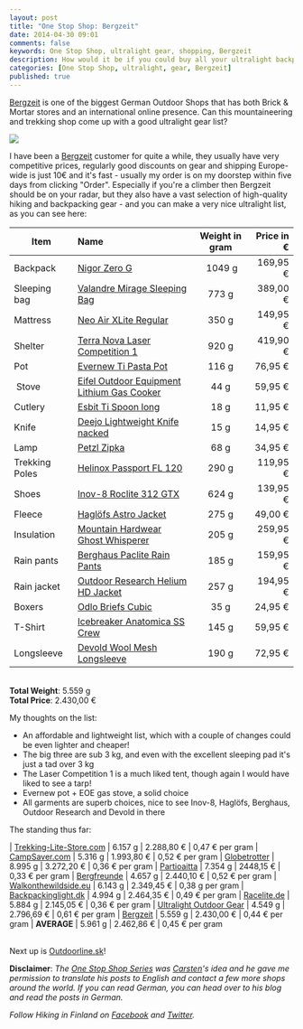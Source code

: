 ```yaml
---
layout: post
title: "One Stop Shop: Bergzeit"
date: 2014-04-30 09:01
comments: false
keywords: One Stop Shop, ultralight gear, shopping, Bergzeit
description: How would it be if you could buy all your ultralight backpacking equipment in just one shop? This article series shows if that's possible!
categories: [One Stop Shop, ultralight, gear, Bergzeit]
published: true
---
```


[Bergzeit](http://www.bergzeit.co.uk/) is one of the biggest German Outdoor Shops that has both Brick & Mortar stores and an international online presence. Can this mountaineering and trekking shop come up with a good ultralight gear list?

<img style="max-width:100%" src="https://farm8.staticflickr.com/7452/13422664394_47a78c0f70_b.jpg#tl-505313563879931906;1043138249" class="alwaysThinglink"/><script async charset="utf-8" src="//cdn.thinglink.me/jse/embed.js"></script>

<!-- more -->

I have been a [Bergzeit](http://www.bergzeit.co.uk/) customer for quite a while, they usually have very competitive prices, regularly good discounts on gear and shipping Europe-wide is just 10€ and it's fast - usually my order is on my doorstep within five days from clicking "Order". Especially if you're a climber then Bergzeit should be on your radar, but they also have a vast selection of high-quality hiking and backpacking gear - and you can make a very nice ultralight list, as you can see here: 


| Item          | Name          | Weight in gram|Price in € |
| ------------- |:------------- |:-------------:|-----:|
| Backpack      | [Nigor Zero G](http://www.bergzeit.co.uk/nigor-zerog-l-trekkingrucksack/) | 1049 g | 169,95 €
| Sleeping bag  | [Valandre Mirage Sleeping Bag](http://www.bergzeit.co.uk/valandre-mirage-schlafsack-s-links/) | 773 g | 389,00 €
| Mattress      | [Neo Air XLite Regular](http://www.bergzeit.co.uk/therm-a-rest-neo-air-xlite-mattress/) | 350 g | 149,95 €
| Shelter       | [Terra Nova Laser Competition 1](http://www.bergzeit.co.uk/terra-nova-laser-competition-1/) | 920 g | 419,90 €
| Pot           | [Evernew Ti Pasta Pot](http://www.bergzeit.co.uk/evernew-ti-pasta-pot-m/) | 116 g | 76,95 €
| Stove         | [Eifel Outdoor Equipment Lithium Gas Cooker](http://www.bergzeit.co.uk/eoe-eifel-outdoor-equipment-lithium-gas-cooker/) | 44 g | 59,95 €
| Cutlery       | [Esbit Ti Spoon long](http://www.bergzeit.co.uk/esbit-long-handled-ti-spoon/) | 18 g | 11,95 €
| Knife         | [Deejo Lightweight Knife nacked](http://www.bergzeit.co.uk/deejo-leichtgewichtsmesser-nacked-15-gramm/) | 15 g | 14,95 €
| Lamp          | [Petzl Zipka](http://www.bergzeit.co.uk/petzl-zipka-stirnlampe-blau/) | 68 g | 34,95 €
| Trekking Poles| [Helinox Passport FL 120](http://www.bergzeit.co.uk/helinox-passport-fl-120-trekking-stick/) | 290 g | 119,95 €
| Shoes         | [Inov-8 Roclite 312 GTX](http://www.bergzeit.co.uk/inov8-roclite-312-gtx-schuhe-black-red-blue/) | 624 g | 139,95 €
| Fleece        | [Haglöfs Astro Jacket](http://www.bergzeit.co.uk/hagloefs-astro-jacket-true-black/) | 275 g | 49,00 €
| Insulation    | [Mountain Hardwear Ghost Whisperer](http://www.bergzeit.co.uk/mountain-hardwear-ghost-whisperer-daunenjacke-shark-gr-m/) | 205 g | 259,95 €
| Rain pants    | [Berghaus Paclite Rain Pants](http://www.bergzeit.co.uk/berghaus-paclite-w-039-s-rain-pants-black/) | 185 g | 159,95 €
| Rain jacket   | [Outdoor Research Helium HD Jacket](http://www.bergzeit.co.uk/outdoor-research-helium-hd-jacket-hydro/) | 257 g | 194,95 €
| Boxers        | [Odlo Briefs Cubic](http://www.bergzeit.co.uk/odlo-briefs-cubic-ebony-grey/) | 35 g | 24,95 €
| T-Shirt       | [Icebreaker Anatomica SS Crew](http://www.bergzeit.co.uk/icebreaker-anatomica-ss-crew-brg/) | 145 g | 59,95 €
| Longsleeve    | [Devold Wool Mesh Longsleeve](http://www.bergzeit.co.uk/devold-wool-mesh-longsleeve-black-gr-s/) | 190 g | 72,95 €

<br>**Total Weight**: 5.559 g
<br>**Total Price**: 2.430,00 €

My thoughts on the list:

- An affordable and lightweight list, which with a couple of changes could be even lighter and cheaper!
- The big three are sub 3 kg, and even with the excellent sleeping pad it's just a tad over 3 kg
- The Laser Competition 1 is a much liked tent, though again I would have liked to see a tarp!
- Evernew pot + EOE gas stove, a solid choice
- All garments are superb choices, nice to see Inov-8, Haglöfs, Berghaus, Outdoor Research and Devold in there

The standing thus far:

| [Trekking-Lite-Store.com](http://hikinginfinland.com/2014/03/one-stop-shop-trekking-lite-store-dot-com.html) | 6.157 g | 2.288,80 € | 0,47 € per gram
| [CampSaver.com](http://hikinginfinland.com/2014/03/one-stop-shop-campsaver-dot-com.html) | 5.316 g | 1.993,80 € | 0,52 € per gram
| [Globetrotter](http://hikinginfinland.com/2014/03/one-stop-shop-globetrotter.html) | 8.995 g | 3.272,20 € | 0,36 € per gram
| [Partioaitta](http://hikinginfinland.com/2014/03/one-stop-shop-partioaitta.html) | 7.354 g | 2448,15 € | 0,33 € per gram
| [Bergfreunde](http://hikinginfinland.com/2014/03/one-stop-shop-bergfreunde.html) | 4.657 g | 2.440,10 € | 0,52 € per gram
| [Walkonthewildside.eu](http://hikinginfinland.com/2014/03/one-stop-shop-walkonthewildside.html) | 6.143 g | 2.349,45 € | 0,38 g per gram
| [Backpackinglight.dk](http://hikinginfinland.com/2014/04/one-stop-shop-backpackinglight-dot-dk.html) | 4.994 g | 2.464,35 € | 0,49 € per gram
| [Racelite.de](http://hikinginfinland.com/2014/04/one-stop-shop-racelite-dot-de.html) | 5.884 g | 2.145,05 € | 0,36 € per gram
| [Ultralight Outdoor Gear](http://hikinginfinland.com/2014/04/one-stop-shop-ultralight-outdoor-gear.html) | 4.549 g | 2.796,69 € | 0,61 € per gram
| [Bergzeit]() | 5.559 g | 2.430,00 € | 0,44 € per gram
| **AVERAGE** | 5.961 g | 2.462,86 € | 0,45 € per gram

<br>Next up is [Outdoorline.sk](http://www.outdoorline.sk/en/)!

**Disclaimer**: *The [One Stop Shop Series](http://hikinginfinland.com/blog/categories/one-stop-shop/) was [Carsten](http://blog.fastpacking.de/)'s idea and he gave me permission to translate his posts to English and contact a few more shops around the world. If you can read German, you can head over to his blog and read the  posts in German.*

*Follow Hiking in Finland on [Facebook](https://www.facebook.com/hikinginfinland) and [Twitter](https://twitter.com/hendrikmorkel).*
